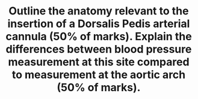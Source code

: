 ---
title: "Outline the anatomy relevant to the insertion of a Dorsalis Pedis arterial cannula (50% of marks). Explain the differences between blood pressure measurement at this site compared to measurement at the aortic arch (50% of marks)."
entityType: SAQ
exam: PEX
college: CICM
year: 2017
sitting: A
question: 13
passRate: 30
EC_errorsCommon:
- "The anatomy component of answers frequently lacked required detail. Many candidates listed the observed differences in the waveforms however an explanation for these differences was required."
---